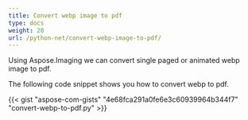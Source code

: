 ```yaml
---
title: Convert webp image to pdf
type: docs
weight: 20
url: /python-net/convert-webp-image-to-pdf/
---
```


Using Aspose.Imaging we can convert single paged or animated webp image to pdf.

The following code snippet shows you how to convert webp to pdf.

{{< gist "aspose-com-gists" "4e68fca291a0fe6e3c60939964b344f7" "convert-webp-to-pdf.py" >}}
